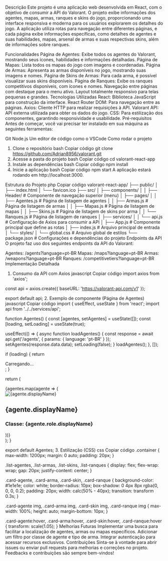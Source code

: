 Descrição
Este projeto é uma aplicação web desenvolvida em React, com o objetivo de consumir a API do Valorant. O projeto exibe informações dos agentes, mapas, armas, ranques e skins do jogo, proporcionando uma interface responsiva e moderna para os usuários explorarem os detalhes do jogo. A aplicação utiliza rotas para navegação entre diferentes páginas, e cada página exibe informações específicas, como detalhes de agentes e suas habilidades, mapas, arsenal de armas e suas respectivas skins, além de informações sobre ranques.

Funcionalidades
Página de Agentes: Exibe todos os agentes do Valorant, mostrando seus ícones, habilidades e informações detalhadas.
Página de Mapas: Lista todos os mapas do jogo com imagens e coordenadas.
Página de Armas: Apresenta as armas disponíveis no jogo, mostrando suas imagens e nomes.
Página de Skins de Armas: Para cada arma, é possível visualizar suas skins disponíveis.
Página de Ranques: Exibe os ranques competitivos disponíveis, com ícones e nomes.
Navegação entre páginas com destaque para o menu ativo.
Layout totalmente responsivo para telas pequenas e grandes.
Tecnologias Utilizadas
React: Biblioteca JavaScript para construção da interface.
React Router DOM: Para navegação entre as páginas.
Axios: Cliente HTTP para realizar requisições à API.
Valorant API: API externa utilizada para obter os dados do jogo.
CSS: Para estilização dos componentes, garantindo responsividade e usabilidade.
Pré-requisitos
Antes de começar, você vai precisar ter instalado em sua máquina as seguintes ferramentas:

Git
Node.js
Um editor de código como o VSCode
Como rodar o projeto
1. Clone o repositório
bash
Copiar código
git clone https://github.com/Adrian8956/valorant.git
2. Acesse a pasta do projeto
bash
Copiar código
cd valorant-react-app
3. Instale as dependências
bash
Copiar código
npm install
4. Inicie a aplicação
bash
Copiar código
npm start
A aplicação estará rodando em http://localhost:3000.

Estrutura do Projeto
php
Copiar código
valorant-react-app/
├── public/
│   ├── index.html
│   └── favicon.ico
├── src/
│   ├── components/
│   │   ├── Header/        # Componente de navegação superior (menu)
│   ├── pages/
│   │   ├── Agentes.js     # Página de listagem de agentes
│   │   ├── Armas.js       # Página de listagem de armas
│   │   ├── Mapas.js       # Página de listagem de mapas
│   │   ├── Skins.js       # Página de listagem de skins por arma
│   │   └── Ranques.js     # Página de listagem de ranques
│   ├── services/
│   │   └── api.js         # Configuração de Axios para consumir a API
│   ├── App.js             # Componente principal que define as rotas
│   ├── index.js           # Arquivo principal de entrada
│   └── styles/
│       └── global.css     # Arquivo global de estilos
└── package.json           # Configurações e dependências do projeto
Endpoints da API
O projeto faz uso dos seguintes endpoints da API do Valorant:

Agentes: /agents?language=pt-BR
Mapas: /maps?language=pt-BR
Armas: /weapons?language=pt-BR
Ranques: /competitivetiers?language=pt-BR
Implementação Detalhada
1. Consumo da API com Axios
javascript
Copiar código
import axios from 'axios';

const api = axios.create({
  baseURL: 'https://valorant-api.com/v1'
});

export default api;
2. Exemplo de componente (Página de Agentes)
javascript
Copiar código
import { useEffect, useState } from 'react';
import api from '../../services/api';

function Agentes() {
  const [agentes, setAgentes] = useState([]);
  const [loading, setLoading] = useState(true);

  useEffect(() => {
    async function loadAgentes() {
      const response = await api.get('/agents', { params: { language: 'pt-BR' } });
      setAgentes(response.data.data);
      setLoading(false);
    }
    loadAgentes();
  }, []);

  if (loading) {
    return <div>Carregando...</div>;
  }

  return (
    <div className="list-agentes">
      {agentes.map(agente => (
        <div key={agente.uuid} className="card-agente">
          <img src={agente.displayIcon} alt={agente.displayName} />
          <h2>{agente.displayName}</h2>
          <h3>Classe: {agente.role.displayName}</h3>
        </div>
      ))}
    </div>
  );
}

export default Agentes;
3. Estilização (CSS)
css
Copiar código
.container {
  max-width: 1200px;
  margin: 0 auto;
  padding: 20px;
}

.list-agentes, .list-armas, .list-skins, .list-ranques {
  display: flex;
  flex-wrap: wrap;
  gap: 20px;
  justify-content: center;
}

.card-agente, .card-arma, .card-skin, .card-ranque {
  background-color: #1e1e1e;
  color: white;
  border-radius: 10px;
  box-shadow: 0 4px 8px rgba(0, 0, 0, 0.2);
  padding: 20px;
  width: calc(50% - 40px);
  transition: transform 0.3s;
}

.card-agente img, .card-arma img, .card-skin img, .card-ranque img {
  max-width: 100%;
  height: auto;
  margin-bottom: 10px;
}

.card-agente:hover, .card-arma:hover, .card-skin:hover, .card-ranque:hover {
  transform: scale(1.05);
}
Melhorias Futuras
Implementar uma busca para facilitar a localização de agentes, armas ou mapas específicos.
Adicionar um filtro por classe de agente e tipo de arma.
Integrar autenticação para acessar recursos exclusivos.
Contribuições
Sinta-se à vontade para abrir issues ou enviar pull requests para melhorias e correções no projeto. Feedbacks e contribuições são sempre bem-vindos!






